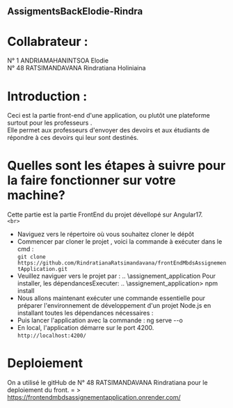 ## AssigmentsBackElodie-Rindra   
# Collabrateur :  
N° 1 ANDRIAMAHANINTSOA Elodie  
N° 48 RATSIMANDAVANA Rindratiana Holiniaina  

# Introduction : 
Ceci est la partie front-end d'une application, ou plutôt une plateforme surtout pour les professeurs .   
Elle permet aux professeurs d'envoyer des devoirs et aux étudiants de répondre à ces devoirs qui leur sont destinés.  

# Quelles sont les étapes à suivre pour la faire fonctionner sur votre machine?  
Cette partie est la partie FrontEnd du projet dévellopé sur Angular17.  
`<br>`
- Naviguez vers le répertoire où vous souhaitez cloner le dépôt
- Commencer par cloner le projet , voici la commande à exécuter dans le cmd :  
    `git clone https://github.com/RindratianaRatsimandavana/frontEndMbdsAssignementApplication.git`  
- Veuillez naviguer vers le projet par : 
    .. \assignement_application
    Pour installer, les dépendancesExecuter:
    .. \assignement_application> npm install 
- Nous allons maintenant exécuter une commande essentielle pour préparer l'environnement de développement d'un projet Node.js en installant toutes les dépendances nécessaires : 
- Puis lancer l'application avec la commande : ng serve --o
- En local, l'application démarre sur le port 4200.   
    `http://localhost:4200/`  
    
# Deploiement 
On a utilisé le gitHub de N° 48 RATSIMANDAVANA Rindratiana pour le deploiement du front.
= > https://frontendmbdsassignementapplication.onrender.com/





